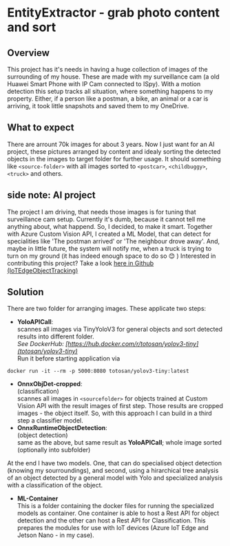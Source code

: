 # EntityExtractor - grab photo content and sort #

## Overview ##
This project has it's needs in having a huge collection of images of the  surrounding of my house. These are made with my surveillance cam (a old Huawei Smart Phone with IP Cam connected to ISpy). 
With a motion detection this setup tracks all situation, where something happens to my property. Either, if a person like a postman, a bike, an animal or a car is arriving, it took little snapshots and saved them to my OneDrive.

## What to expect ##
There are arrount 70k images for about 3 years. Now I just want for an AI project, these pictures arranged by content and idealy sorting the detected objects in the images to target folder for further usage.
It should something like ``<source-folder>`` with all images sorted to ``<postcar>``, ``<childbuggy>``, ``<truck>`` and others.

## side note: AI project ##
The project I am driving, that needs those images is for tuning that surveillance cam setup. Currently it's dumb, because it cannot tell me anything about, what happend. So, I decided, to make it smart. 
Together with Azure Custom Vision API, I created a ML Model, that can detect for specialities like 'The postman arrived' or 'The neighbour drove away'.
And, maybe in little future, the system will notify me, when a truck is trying to turn on my ground (it has indeed enough space to do so 😊 ) 
Interested in contributing this project? Take a look [here in Github (IoTEdgeObjectTracking)](https://github.com/totosan/IoTEdgeObjectTracking)

## Solution ##
There are two folder for arranging images. These applicate two steps:   
- **YoloAPICall**:  
scannes all images via TinyYoloV3 for general objects and sort detected results into different folder.   
*See DockerHub: [https://hub.docker.com/r/totosan/yolov3-tiny](totosan/yolov3-tiny)*  
Run it before starting application via 
```
docker run -it --rm -p 5000:8080 totosan/yolov3-tiny:latest
```
- **OnnxObjDet-cropped**:  
(classification)   
scannes all images in ``<sourcefolder>`` for objects trained at Custom Vision API with the result images of first step.
Those results are cropped images - the object itself. So, with this approach I can build in a third step a classifier model.
- **OnnxRuntimeObjectDetection**:   
(object detection)   
same as the above, but same result as **YoloAPICall**; whole image sorted (optionally into subfolder)

At the end I have two models. One, that can do specialised object detection (knowing my sourroundings), and second, using a hirarchical tree analysis of an object detected by a general model with Yolo and specialized analysis with a classification of the object.

- **ML-Container**  
This is a folder containing the docker files for running the specialized models as container. One container is able to host a Rest API for object detection and the other can host a Rest API for Classification. This prepares the modules for use with IoT devices (Azure IoT Edge and Jetson Nano - in my case).